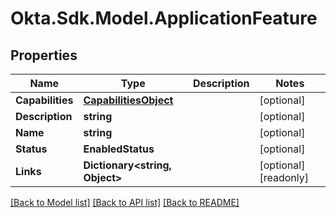 # Okta.Sdk.Model.ApplicationFeature

## Properties

Name | Type | Description | Notes
------------ | ------------- | ------------- | -------------
**Capabilities** | [**CapabilitiesObject**](CapabilitiesObject.md) |  | [optional] 
**Description** | **string** |  | [optional] 
**Name** | **string** |  | [optional] 
**Status** | **EnabledStatus** |  | [optional] 
**Links** | **Dictionary&lt;string, Object&gt;** |  | [optional] [readonly] 

[[Back to Model list]](../README.md#documentation-for-models) [[Back to API list]](../README.md#documentation-for-api-endpoints) [[Back to README]](../README.md)

